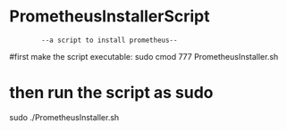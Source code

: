 # PrometheusInstallerScript
			--a script to install prometheus--
#first make the script executable:
sudo cmod 777 PrometheusInstaller.sh

# then run the script as sudo
sudo ./PrometheusInstaller.sh
